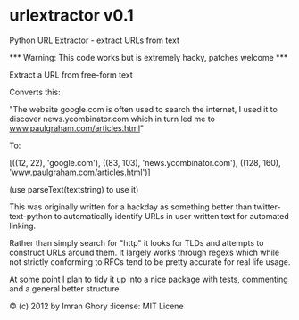 urlextractor v0.1
============

Python URL Extractor - extract URLs from text

*** Warning: This code works but is extremely hacky, patches welcome ***

Extract a URL from free-form text

Converts this:

"The website google.com is often used to search the internet, I used it to discover news.ycombinator.com which in turn led me to www.paulgraham.com/articles.html"

To:

[((12, 22), 'google.com'), ((83, 103), 'news.ycombinator.com'), ((128, 160), 'www.paulgraham.com/articles.html')]

(use parseText(textstring) to use it)

This was originally written for a hackday as something better than twitter-text-python to automatically identify URLs in user written text for automated linking.

Rather than simply search for "http" it looks for TLDs and attempts to construct URLs around them. It largely works through regexs which while not strictly conforming to RFCs tend to be pretty accurate for real life usage.

At some point I plan to tidy it up into a nice package with tests, commenting and a general better structure.

:copyright: (c) 2012 by Imran Ghory
:license: MIT Licene

